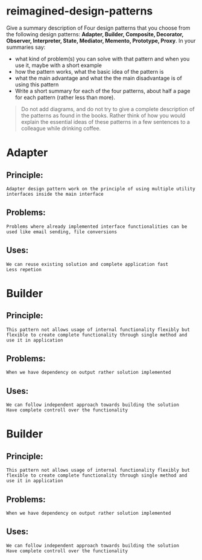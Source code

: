 # reimagined-design-patterns

Give a summary description of Four design patterns that you choose from the following design patterns: **Adapter,  Builder, Composite, Decorator, Observer, Interpreter, State, Mediator, Memento, Prototype, Proxy**. In your summaries say:

- what kind of problem(s) you can solve with that pattern and when you use it, maybe with a short example
- how the pattern works, what the basic idea of the pattern is
- what the main advantage and what the the main disadvantage is of using this pattern
- Write a short summary for each of the four patterns, about half a page for each pattern (rather less than more). 

> Do not add diagrams, and do not try to give a complete description of the patterns as found in the books. Rather think of how you would explain the essential ideas of these patterns in a few sentences to a colleague while drinking coffee.

# Adapter
  ## Principle:
    Adapter design pattern work on the principle of using multiple utility interfaces inside the main interface
  ## Problems:
    Problems where already implemented interface functionalities can be used like email sending, file conversions
  ## Uses:
    We can reuse existing solution and complete application fast
    Less repetion
# Builder
  ## Principle:
    This pattern not allows usage of internal functionality flexibly but flexible to create complete functionality through single method and use it in application
  ## Problems:
    When we have dependency on output rather solution implemented
  ## Uses:
    We can follow independent approach towards building the solution
    Have complete controll over the functionality
# Builder
  ## Principle:
    This pattern not allows usage of internal functionality flexibly but flexible to create complete functionality through single method and use it in application
  ## Problems:
    When we have dependency on output rather solution implemented
  ## Uses:
    We can follow independent approach towards building the solution
    Have complete controll over the functionality 
    

